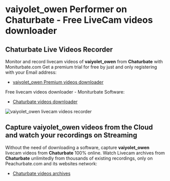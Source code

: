# vaiyolet_owen Performer on Chaturbate - Free LiveCam videos downloader

## Chaturbate Live Videos Recorder

Monitor and record livecam videos of **vaiyolet_owen** from **Chaturbate** with Moniturbate.com
Get a premium trial for free by just and only registering with your Email address:
* [vaiyolet_owen Premium videos downloader](https://moniturbate.com/request-demo-licence-key.html)

Free livecam videos downloader - Moniturbate Software:
* [Chaturbate videos downloader](https://moniturbate.com/moniturbate-download-software.html)

![vaiyolet_owen livecam videos recorder](https://peachurnet.com/templates/moniturbate-software.png)


## Capture vaiyolet_owen videos from the Cloud and watch your recordings on Streaming

Without the need of downloading a software, capture **vaiyolet_owen** livecam videos from **Chaturbate** 100% online.
Watch Livecam archives from **Chaturbate** unlimitedly from thousands of existing recordings, only on Peachurbate.com and its websites network:
* [Chaturbate videos archives](https://peachurnet.com/)